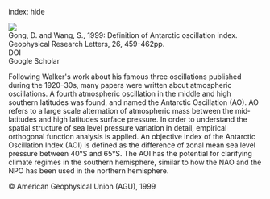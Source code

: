 index: hide

<div class="Citation">
    <div class="Citation-thumb CitationThumb-linked"  data-href="https://doi.org/10.1029/1999gl900003">
      <img src="https://static.claimspace.cloud/climate-study-static/refs/thumbs/10/Gong_and_Wang_1999-thumb.png" />
    </div>

  <div class="Citation-body">
    <div class="Citation-text">Gong, D.  and Wang, S., 1999: Definition of Antarctic oscillation index. <span class="Article-journal">Geophysical Research Letters, </span><span class="Article-volume">26, </span>459-462pp.</div>
    <div class="Citation-links">
      <div class="CitationLink" data-href="https://doi.org/10.1029/1999gl900003">
        <div class="CitationLink-icon CitationLink-Doi"></div>
        <div class="CitationLink-text">DOI</div>
      </div>
      <div class="CitationLink" data-href="https://scholar.google.com/scholar?q=10.1029/1999gl900003">
        <div class="CitationLink-icon CitationLink-Scholar"></div>
        <div class="CitationLink-text">Google Scholar</div>
      </div>
    </div>
  </div>
</div>

Following Walker's work about his famous three oscillations published during the 1920–30s, many papers were written about atmospheric oscillations. A fourth atmospheric oscillation in the middle and high southern latitudes was found, and named the Antarctic Oscillation (AO). AO refers to a large scale alternation of atmospheric mass between the mid‐latitudes and high latitudes surface pressure. In order to understand the spatial structure of sea level pressure variation in detail, empirical orthogonal function analysis is applied. An objective index of the Antarctic Oscillation Index (AOI) is defined as the difference of zonal mean sea level pressure between 40°S and 65°S. The AOI has the potential for clarifying climate regimes in the southern hemisphere, similar to how the NAO and the NPO has been used in the northern hemisphere.

<div class="Citation-copy">
&copy; American Geophysical Union (AGU), 1999
</div>